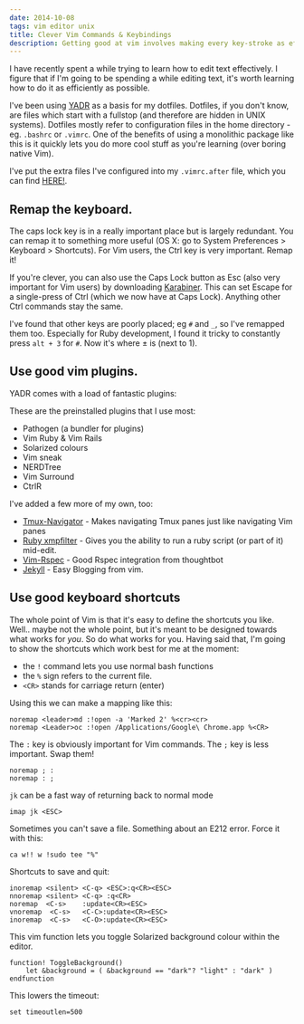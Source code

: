 ```yaml
---
date: 2014-10-08
tags: vim editor unix
title: Clever Vim Commands & Keybindings
description: Getting good at vim involves making every key-stroke as efficient as possible. You need to master keybindings in order to do this.
---
```


I have recently spent a while trying to learn how to edit text effectively. I figure that if I'm going to be spending a while editing text, it's worth learning how to do it as efficiently as possible.

I've been using [YADR](https://github.com/skwp/dotfiles) as a basis for my dotfiles. Dotfiles, if you don't know, are files which start with a fullstop (and therefore are hidden in UNIX systems). Dotfiles mostly refer to configuration files in the home directory - eg. `.bashrc` or `.vimrc`. One of the benefits of using a monolithic package like this is it quickly lets you do more cool stuff as you're learning (over boring native Vim).

I've put the extra files I've configured into my `.vimrc.after` file, which you can find [HERE!](https://gist.github.com/19b76686f75f3b28dda8).

## Remap the keyboard.

The caps lock key is in a really important place but is largely redundant. You can remap it to something more useful (OS X: go to System Preferences > Keyboard > Shortcuts). For Vim users, the Ctrl key is very important. Remap it!

If you're clever, you can also use the Caps Lock button as Esc (also very important for Vim users) by downloading [Karabiner](https://pqrs.org/osx/karabiner/). This can set Escape for a single-press of Ctrl (which we now have at Caps Lock). Anything other Ctrl commands stay the same.

I've found that other keys are poorly placed; eg `#` and `_`, so I've remapped them too. Especially for Ruby development, I found it tricky to constantly press `alt + 3` for `#`. Now it's where ± is (next to 1).

## Use good vim plugins.

YADR comes with a load of fantastic plugins:

These are the preinstalled plugins that I use most:

- Pathogen (a bundler for plugins)
- Vim Ruby & Vim Rails
- Solarized colours
- Vim sneak
- NERDTree
- Vim Surround
- CtrlR

I've added a few more of my own, too:

- [Tmux-Navigator](christoomey/vim-tmux-navigator) - Makes navigating Tmux panes just like navigating Vim panes
- [Ruby xmpfilter](t9md/vim-ruby-xmpfilter) - Gives you the ability to run a ruby script (or part of it) mid-edit.
- [Vim-Rspec](thoughtbot/vim-rspec) - Good Rspec integration from thoughtbot
- [Jekyll](csexton/jekyll.vim) - Easy Blogging from vim.

## Use good keyboard shortcuts

The whole point of Vim is that it's easy to define the shortcuts you like. Well.. maybe not the whole point, but it's meant to be designed towards what works for _you_. So do what works for you. Having said that, I'm going to show the shortcuts which work best for me at the moment:

- the `!` command lets you use normal bash functions
- the `%` sign refers to the current file.
- `<CR>` stands for carriage return (enter)

Using this we can make a mapping like this:

    noremap <leader>md :!open -a 'Marked 2' %<cr><cr>
    noremap <Leader>oc :!open /Applications/Google\ Chrome.app %<CR>

The `:` key is obviously important for Vim commands. The `;` key is less important. Swap them!

    noremap ; :
    noremap : ;

`jk` can be a fast way of returning back to normal mode

    imap jk <ESC>

Sometimes you can't save a file. Something about an E212 error. Force it with this:

    ca w!! w !sudo tee "%"

Shortcuts to save and quit:

    inoremap <silent> <C-q> <ESC>:q<CR><ESC>
    nnoremap <silent> <C-q> :q<CR>
    noremap  <C-s>    :update<CR><ESC>
    vnoremap  <C-s>   <C-C>:update<CR><ESC>
    inoremap  <C-s>   <C-O>:update<CR><ESC>

This vim function lets you toggle Solarized background colour within the editor.

    function! ToggleBackground()
        let &background = ( &background == "dark"? "light" : "dark" )
    endfunction

This lowers the timeout:

    set timeoutlen=500
